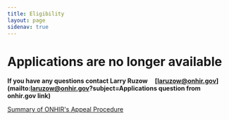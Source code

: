 ```yaml
---
title: Eligibility
layout: page
sidenav: true
---
```


Applications are no longer available
====================================

**If you have any questions contact Larry Ruzow     [laruzow@onhir.gov](mailto:laruzow@onhir.gov?subject=Applications question from onhir.gov link)**

[Summary of ONHIR's Appeal Procedure](Appeals-From-Denials.html)